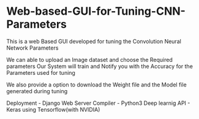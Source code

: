 # Web-based-GUI-for-Tuning-CNN-Parameters

This is a web Based GUI developed for tuning the Convolution Neural Network Parameters

We can able to upload an Image dataset and choose the Required parameters 
Our System will train and Notify you with the Accuracy for the Parameters used for tuning

We also provide a option to download the Weight file and the Model file generated during tuning

Deployment  -  Django Web Server
Compiler  -  Python3
Deep learnig API  -  Keras using Tensorflow(with NVIDIA)
